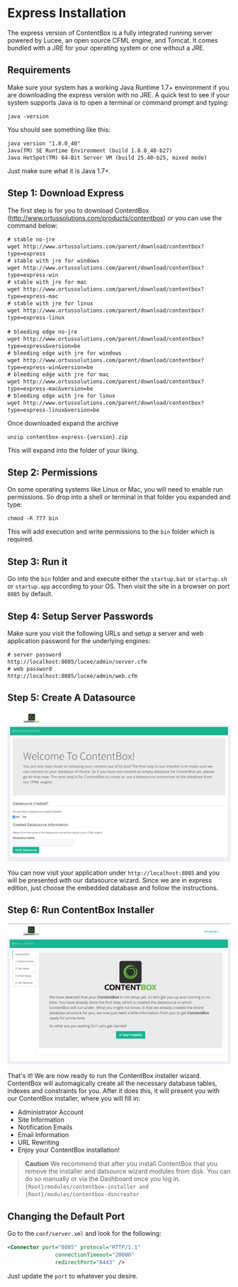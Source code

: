 # Express Installation

The express version of ContentBox is a fully integrated running server powered by Lucee, an open source CFML engine, and Tomcat.  It comes bundled with a JRE for your operating system or one without a JRE.

## Requirements
Make sure your system has a working Java Runtime 1.7+ environment if you are downloading the express version with no JRE.  A quick test to see if your system supports Java is to open a terminal or command prompt and typing:

```
java -version
```

You should see something like this:

```
java version "1.8.0_40"
Java(TM) SE Runtime Environment (build 1.8.0_40-b27)
Java HotSpot(TM) 64-Bit Server VM (build 25.40-b25, mixed mode)
```

Just make sure what it is Java 1.7+.


## Step 1: Download Express
The first step is for you to download ContentBox (http://www.ortussolutions.com/products/contentbox) or you can use the command below:

```
# stable no-jre
wget http://www.ortussolutions.com/parent/download/contentbox?type=express
# stable with jre for windows
wget http://www.ortussolutions.com/parent/download/contentbox?type=express-win
# stable with jre for mac
wget http://www.ortussolutions.com/parent/download/contentbox?type=express-mac
# stable with jre for linux
wget http://www.ortussolutions.com/parent/download/contentbox?type=express-linux

# bleeding edge no-jre
wget http://www.ortussolutions.com/parent/download/contentbox?type=express&version=be
# bleeding edge with jre for windows
wget http://www.ortussolutions.com/parent/download/contentbox?type=express-win&version=be
# bleeding edge with jre for mac
wget http://www.ortussolutions.com/parent/download/contentbox?type=express-mac&version=be
# bleeding edge with jre for linux
wget http://www.ortussolutions.com/parent/download/contentbox?type=express-linux&version=be
```

Once downloaded expand the archive

```
unzip contentbox-express-{version}.zip
```

This will expand into the folder of your liking.

## Step 2: Permissions

On some operating systems like Linux or Mac, you will need to enable run permissions. So drop into a shell or terminal in that folder you expanded and type:

```
chmod -R 777 bin
```

This will add execution and write permissions to the `bin` folder which is required.


## Step 3: Run it

Go into the `bin` folder and and execute either the `startup.bat` or `startup.sh` or `startup.app` according to your OS.  Then visit the site in a browser on port `8085` by default.

## Step 4: Setup Server Passwords
Make sure you visit the following URLs and setup a server and web application password for the underlying engines:

```
# server password
http://localhost:8085/lucee/admin/server.cfm
# web password
http://localhost:8085/lucee/admin/web.cfm
```

## Step 5: Create A Datasource


![](../images/datasource_wizard.png)

You can now visit your application under `http://localhost:8085` and you will be presented with our datasource wizard.  Since we are in express edition, just choose the embedded database and follow the instructions.


## Step 6: Run ContentBox Installer

![](../images/installer_wizard.png)

That's it! We are now ready to run the ContentBox installer wizard.  ContentBox will automagically create all the necessary database tables, indexes and constraints for you.  After it does this, it will present you with our ContentBox installer, where you will fill in:

* Administrator Account
* Site Information
* Notification Emails
* Email Information
* URL Rewriting
* Enjoy your ContentBox installation!

 

> **Caution** We recommend that after you install ContentBox that you remove the installer and datsource wizard modules from disk.  You can do so manually or via the Dashboard once you log in. `{Root}/modules/contentbox-installer and {Root}/modules/contentbox-dsncreator`



## Changing the Default Port

Go to the `conf/server.xml` and look for the following:

```xml
<Connector port="8085" protocol="HTTP/1.1"
               connectionTimeout="20000"
               redirectPort="8443" />
```               

Just update the `port` to whatever you desire.

